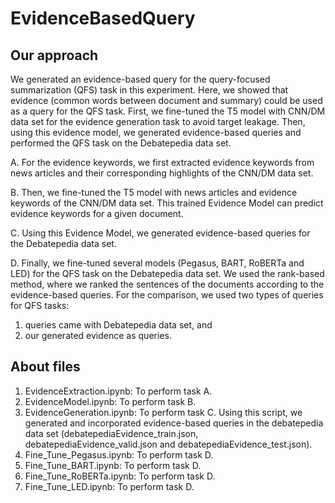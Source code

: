 # EvidenceBasedQuery
## Our approach
We generated an evidence-based query for the query-focused summarization (QFS) task in this experiment. Here, we showed that evidence (common words between document and summary) could be used as a query for the QFS task. First, we fine-tuned the T5 model with CNN/DM data set for the evidence generation task to avoid target leakage. Then, using this evidence model, we generated evidence-based queries and performed the QFS task on the Debatepedia data set.

A. For the evidence keywords, we first extracted evidence keywords from news articles and their corresponding highlights of the CNN/DM data set.

B. Then, we fine-tuned the T5 model with news articles and evidence keywords of the CNN/DM data set. This trained Evidence Model can predict evidence keywords for a given document.

C. Using this Evidence Model, we generated evidence-based queries for the Debatepedia data set.

D. Finally, we fine-tuned several models (Pegasus, BART, RoBERTa and LED) for the QFS task on the Debatepedia data set. We used the rank-based method, where we ranked the sentences of the documents according to the evidence-based queries. For the comparison, we used two types of queries for QFS tasks: 
1. queries came with Debatepedia data set, and 
2. our generated evidence as queries.
## About files
1. EvidenceExtraction.ipynb: To perform task A.
2. EvidenceModel.ipynb: To perform task B.
3. EvidenceGeneration.ipynb: To perform task C. Using this script, we generated and incorporated evidence-based queries in the debatepedia data set (debatepediaEvidence_train.json, debatepediaEvidence_valid.json and debatepediaEvidence_test.json).
4. Fine_Tune_Pegasus.ipynb: To perform task D. 
5. Fine_Tune_BART.ipynb: To perform task D.
6. Fine_Tune_RoBERTa.ipynb: To perform task D.
7. Fine_Tune_LED.ipynb: To perform task D.
